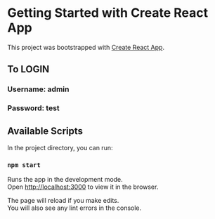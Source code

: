 # Getting Started with Create React App

This project was bootstrapped with [Create React App](https://github.com/facebook/create-react-app).

## To LOGIN

### Username: admin
### Password: test

## Available Scripts

In the project directory, you can run:

### `npm start`

Runs the app in the development mode.\
Open [http://localhost:3000](http://localhost:3000) to view it in the browser.

The page will reload if you make edits.\
You will also see any lint errors in the console.
